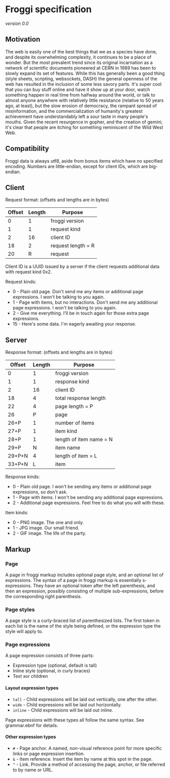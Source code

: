 # Froggi specification

*version 0.0*

## Motivation

The web is easily one of the best things that we as a species have done, and
despite its overwhelming complexity, it continues to be a place of wonder. But
the most prevalent trend since its original incarnation as a network of
scientific documents pioneered at CERN in 1989 has been to slowly expand its set
of features. While this has generally been a good thing (style sheets,
scripting, websockets, DASH) the general openness of the web has resulted in the
inclusion of some less savory parts. It's super cool that you can buy stuff
online and have it show up at your door, watch something happen in real time
from halfway around the world, or talk to almost anyone anywhere with relatively
little resistance (relative to 50 years ago, at least), but the slow erosion of
democracy, the rampant spread of misinformation, and the commercialization of
humanity's greatest achievement have understandably left a sour taste in many
people's mouths. Given the recent resurgence in gopher, and the creation of
gemini, it's clear that people are itching for something reminiscent of the Wild
West Web.

## Compatibility

Froggi data is always utf8, aside from bonus items which have no specified
encoding. Numbers are little-endian, except for client IDs, which are
big-endian.

## Client

Request format: (offsets and lengths are in bytes)

|Offset|Length|Purpose|
|-|-|-|
|0|1|froggi version|
|1|1|request kind|
|2|16|client ID|
|18|2|request length = R|
|20|R|request|

Client ID is a UUID issued by a server if the client requests additional data
with request kind 0x2.

Request kinds:

* 0 - Plain old page. Don't send me any items or additional page expressions.
  I won't be talking to you again.
* 1 - Page with items, but no interactions. Don't send me any additional page
  expressions. I won't be talking to you again.
* 2 - Give me everything. I'll be in touch again for those extra page
  expressions.
* 15 - Here's some data. I'm eagerly awaiting your response.

## Server

Response format: (offsets and lengths are in bytes)

|Offset|Length|Purpose|
|-|-|-|
|0|1|froggi version|
|1|1|response kind|
|2|16|client ID|
|18|4|total response length|
|22|4|page length = P|
|26|P|page|
|26+P|1|number of items|
|27+P|1|item kind|
|28+P|1|length of item name = N|
|29+P|N|item name|
|29+P+N|4|length of item = L|
|33+P+N|L|item|

Response kinds:

* 0 - Plain old page. I won't be sending any items or additional page
  expressions, so don't ask.
* 1 - Page with items. I won't be sending any additional page expressions.
* 2 - Additional page expressions. Feel free to do what you will with these.

Item kinds:

* 0 - PNG image. The one and only.
* 1 - JPG image. Our small friend.
* 2 - GIF image. The life of the party.

## Markup

### Page

A page in froggi markup includes optional page style, and an optional list of
expressions. The syntax of a page in froggi markup is essentially s-expressions.
They have an optional token after the left parenthesis, and then an expression,
possibly consisting of multiple sub-expressions, before the corresponding right
parenthesis.

### Page styles

A page style is a curly-braced list of parenthesized lists. The first token in
each list is the name of the style being defined, or the expression type the
style will apply to.

### Page expressions

A page expression consists of three parts:

* Expression type (optional, default is tall)
* Inline style (optional, in curly braces)
* Text xor children

#### Layout expression types

* `tall` - Child expressions will be laid out vertically, one after the other.
* `wide` - Child expressions will be laid out horizontally.
* `inline` - Child expressions will be laid out inline.

Page expressions with these types all follow the same syntax. See grammar.ebnf
for details.

#### Other expression types

* `#` - Page anchor. A named, non-visual reference point for more specific
  links or page expression insertion.
* `&` - Item reference. Insert the item by name at this spot in the page.
* `^` - Link. Provide a method of accessing the page, anchor, or file referred
  to by name or URL.
